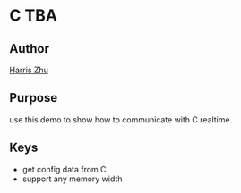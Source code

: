 # C TBA

## Author ##
[Harris Zhu](zhuzhzh@163.com)

## Purpose
use this demo to show how to communicate with C realtime.

## Keys
- get config data from C
- support any memory width
